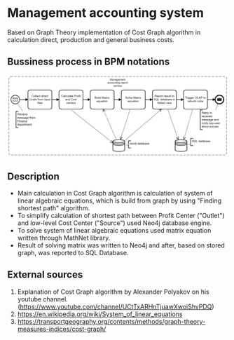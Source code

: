 # Management accounting system
Based on Graph Theory implementation of Cost Graph algorithm in calculation direct, production and general business costs.
## Bussiness process in BPM notations
![image](https://github.com/danmaxdanilov/bi_finance/blob/main/bi_finance.png)
## Description
* Main calculation in Cost Graph algorithm is calculation of system of linear algebraic equations, which is build from graph by using "Finding shortest path" algorithm.
* To simplify calculation of shortest path between Profit Center ("Outlet") and low-level Cost Center ("Source") used Neo4j database engine.
* To solve system of linear algebraic equations used matrix equation written through MathNet library. 
* Result of solving matrix was written to Neo4j and after, based on stored graph, was reported to SQL Database.
## External sources
1. Explanation of Cost Graph algorithm by Alexander Polyakov on his youtube channel. (https://www.youtube.com/channel/UCtTxARHnTjuawXwoiShvPDQ)
1. https://en.wikipedia.org/wiki/System_of_linear_equations
1. https://transportgeography.org/contents/methods/graph-theory-measures-indices/cost-graph/
